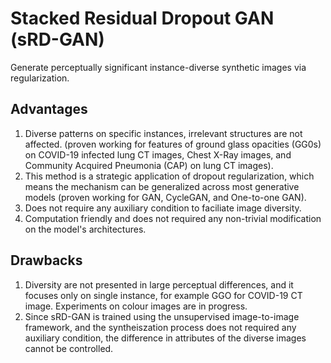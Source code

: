 # Stacked Residual Dropout GAN (sRD-GAN)
Generate perceptually significant instance-diverse synthetic images via regularization. 

## Advantages
1) Diverse patterns on specific instances, irrelevant structures are not affected. (proven working for features of ground glass opacities (GG0s) on COVID-19 infected lung CT images, Chest X-Ray images, and Community Acquired Pneumonia (CAP) on lung CT images).
2) This method is a strategic application of dropout regularization, which means the mechanism can be generalized across most generative models (proven working for GAN, CycleGAN, and One-to-one GAN).
3) Does not require any auxiliary condition to faciliate image diversity. 
4) Computation friendly and does not required any non-trivial modification on the model's architectures. 

## Drawbacks 
1) Diversity are not presented in large perceptual differences, and it focuses only on single instance, for example GGO for COVID-19 CT image. Experiments on colour images are in progress. 
2) Since sRD-GAN is trained using the unsupervised image-to-image framework, and the syntheiszation process does not required any auxiliary condition, the difference in attributes of the diverse images cannot be controlled. 
